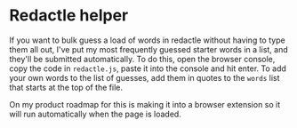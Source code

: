 # Redactle helper

If you want to bulk guess a load of words in redactle without having to type them all out, I've put my most frequently guessed starter words in a list, and they'll be submitted automatically. To do this, open the browser console, copy the code in `redactle.js`, paste it into the console and hit enter. To add your own words to the list of guesses, add them in quotes to the `words` list that starts at the top of the file.

On my product roadmap for this is making it into a browser extension so it will run automatically when the page is loaded.
